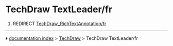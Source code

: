 # TechDraw TextLeader/fr
1.  REDIRECT [TechDraw_RichTextAnnotation/fr](TechDraw_RichTextAnnotation/fr.md)



---
⏵ [documentation index](../README.md) > [TechDraw](TechDraw_Workbench.md) > TechDraw TextLeader/fr
